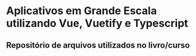 # Aplicativos em Grande Escala utilizando Vue, Vuetify e Typescript

## Repositório de arquivos utilizados no livro/curso
